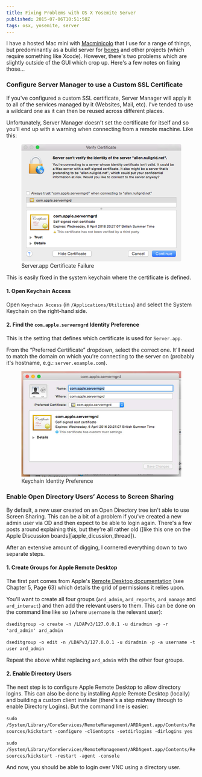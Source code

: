 ```yaml
---
title: Fixing Problems with OS X Yosemite Server
published: 2015-07-06T10:51:50Z
tags: osx, yosemite, server
---
```


I have a hosted Mac mini with [Macminicolo][mmc] that I use for a range of
things, but predominantly as a build server for [boxes][] and other projects
(which require something like Xcode). However, there's two problems which are
slightly outside of the GUI which crop up. Here's a few notes on fixing those…

### Configure Server Manager to use a Custom SSL Certificate

If you've configured a custom SSL certificate, Server Manager will apply it to
all of the services managed by it (Websites, Mail, etc). I've tended to use a
wildcard one as it can then be reused across different places.

Unfortunately, Server Manager doesn't set the certificate for itself and so
you'll end up with a warning when connecting from a remote machine. Like this:

<figure>
  <img src="/resources/images/osx_server_certificate_failure.png"
  alt="Server.app Certificate Failure" max-width="500px">
  <figcaption>Server.app Certificate Failure</figcaption>
</figure>

This is easily fixed in the system keychain where the certificate is defined.

#### 1. Open Keychain Access

Open `Keychain Access` (in `/Applications/Utilities`) and select the System
Keychain on the right-hand side.

#### 2. Find the `com.apple.servermgrd` Identity Preference

This is the setting that defines which certificate is used for `Server.app`.

From the “Preferred Certificate” dropdown, select the correct one. It'll need
to match the domain on which you're connecting to the server on (probably it's
hostname, e.g.: `server.example.com`).

<figure>
  <img src="/resources/images/osx_server_identity_preference.png"
  alt="Keychain Identity Preference" max-width="500px">
  <figcaption>Keychain Identity Preference</figcaption>
</figure>


### Enable Open Directory Users’ Access to Screen Sharing

By default, a new user created on an Open Directory tree isn't able to use
Screen Sharing. This can be a bit of a problem if you've created a new admin
user via OD and then expect to be able to login again. There's a few posts
around explaining this, but they’re all rather old ([like this one on the Apple
Discussion boards][apple_dicussion_thread]).

After an extensive amount of digging, I cornered everything down to two
separate steps.

#### 1. Create Groups for Apple Remote Desktop

The first part comes from Apple's [Remote Desktop documentation][]
(see Chapter 5, Page 63) which details the grid of permissions it relies upon.

You'll want to create all four groups (`ard_admin`, `ard_reports`, `ard_manage`
and `ard_interact`) and then add the relevant users to them. This can be done
on the command line like so (where `username` is the relevant user):

`dseditgroup -o create -n /LDAPv3/127.0.0.1 -u diradmin -p -r 'ard_admin'
ard_admin`

`dseditgroup -o edit -n /LDAPv3/127.0.0.1 -u diradmin -p -a username -t user
ard_admin`

Repeat the above whilst replacing `ard_admin` with the other four groups.

#### 2. Enable Directory Users

The next step is to configure Apple Remote Desktop to allow directory logins.
This can also be done by installing Apple Remote Desktop (locally) and building
a custom client installer  (there's a step midway through to enable Directory
Logins). But the command line is easier:

`sudo
/System/Library/CoreServices/RemoteManagement/ARDAgent.app/Contents/Resources/kickstart
-configure -clientopts -setdirlogins -dirlogins yes`

`sudo
/System/Library/CoreServices/RemoteManagement/ARDAgent.app/Contents/Resources/kickstart
-restart -agent -console`

And now, you should be able to login over VNC using a directory user.

[mmc]: http://macminicolo.net
[boxes]: https://github.com/nickcharlton/boxes
[apple_discussion_thread]: https://discussions.apple.com/thread/1365257?start=0&tstart=0
[Remote Desktop documentation]: https://ssl.apple.com/remotedesktop/pdf/ARD3_AdminGuide.pdf
